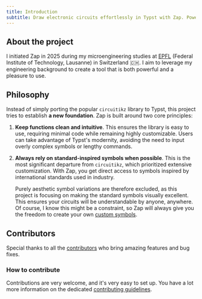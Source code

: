```yaml
---
title: Introduction
subtitle: Draw electronic circuits effortlessly in Typst with Zap. Powered by CeTZ, it offers simple functions to place and connect symbols directly in your documents.
---
```


## About the project

I initiated Zap in 2025 during my microengineering studies at [EPFL](https://epfl.ch/en) (Federal Institute of Technology, Lausanne) in Switzerland 🇨🇭. I aim to leverage my engineering background to create a tool that is both powerful and a pleasure to use.

## Philosophy

Instead of simply porting the popular `circuitikz` library to Typst, this project tries to establish **a new foundation**. Zap is built around two core principles:
1. **Keep functions clean and intuitive**. This ensures the library is easy to use, requiring minimal code while remaining highly customizable. Users can take advantage of Typst's modernity, avoiding the need to input overly complex symbols or lengthy commands.
2. **Always rely on standard-inspired symbols when possible**. This is the most significant departure from `circuitikz`, which prioritized extensive customization. With Zap, you get direct access to symbols inspired by international standards used in industry. 

    Purely aesthetic symbol variations are therefore excluded, as this project is focusing on making the standard symbols visually excellent. This ensures your circuits will be understandable by anyone, anywhere. Of course, I know this might be a constraint, so Zap will always give you the freedom to create your own [custom symbols](/docs/custom).

## Contributors

Special thanks to all the [contributors](https://github.com/l0uisgrange/zap/graphs/contributors) who bring amazing features and bug fixes.

### How to contribute

Contributions are very welcome, and it's very easy to set up. You have a lot more information on the dedicated [contributing guidelines](https://github.com/l0uisgrange/zap?tab=contributing-ov-file#contributions).
